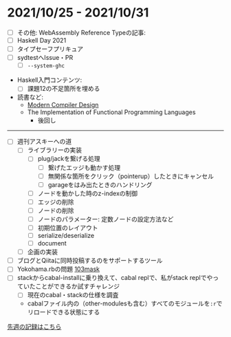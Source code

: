 # 2021/10/25 - 2021/10/31

- [ ] その他: WebAssembly Reference Typeの記事:
- [ ] Haskell Day 2021
- [ ] タイプセーフプリキュア
- [ ] sydtestへIssue・PR
    - [ ] `--system-ghc`
- Haskell入門コンテンツ:
    - [ ] 課題12の不足箇所を埋める
- 読書など:
    - [Modern Compiler Design](https://www.springer.com/jp/book/9781461446989)
    - The Implementation of Functional Programming Languages
        - 後回し

------

- [ ] 週刊アスキーへの道
    - [ ] ライブラリーの実装
        - [ ] plug/jackを繋げる処理
            - [ ] 繋げたエッジも動かす処理
            - [ ] 無関係な箇所をクリック（pointerup）したときにキャンセル
            - [ ] garageをはみ出たときのハンドリング
        - [ ] ノードを動かした時のz-indexの制御
        - [ ] エッジの削除
        - [ ] ノードの削除
        - [ ] ノードのパラメーター: 定数ノードの設定方法など
        - [ ] 初期位置のレイアウト
        - [ ] serialize/deserialize
        - [ ] document
    - [ ] 企画の実装
- [ ] ブログとQiitaに同時投稿するのをサポートするツール
- [ ] Yokohama.rbの問題 [103mask](http://nabetani.sakura.ne.jp/yokohamarb/103mask/)
- [ ] stackからcabal-installに乗り換えて、cabal replで、私がstack replでやっていたことができるか試すチャレンジ
    - [ ] 現在のcabal・stackの仕様を調査
    - cabalファイル内の（other-modulesも含む）すべてのモジュールを`:r`でリロードできる状態にする

[先週の記録はこちら](https://github.com/igrep/daily-commits/blob/6f5a5808fe9059ecb9680cba265ff96b494aefb1/yesterday.md)
